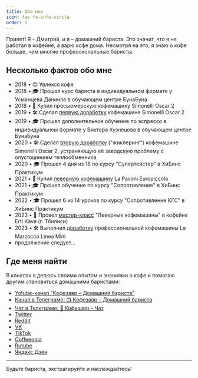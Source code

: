 ```yaml
---
title: Обо мне
icon: fas fa-info-circle
order: 5
---
```


Привет! Я – Дмитрий, и я – домашний бариста. Это значит, что я не работал в кофейне, а варю кофе дома. Несмотря на это, я знаю о кофе больше, чем многие профессиональные баристы.

## Несколько фактов обо мне
- 2018 • 😊 Увлекся кофе 
- 2018 • 🎓 Прошел курс бариста в индивидуальном формате у Усманцева Даниила в обучающем центре БунаБуна
- 2018 • 🚂 Купил просьюмерскую кофемашину Simonelli Oscar 2
- 2019 • 🛠 Сделал [первую доработку](https://youtu.be/r2Yepn3fKh0) кофемашине Simonelli Oscar 2
- 2019 • 🎓 Прошел дополнительное обучение по эспрессо в индивидуальном формате у Виктора Кузнецова в обучающем центре БунаБуна
- 2020 • 🛠 Сделал [вторую доработку](https://youtu.be/qLpv_CvAPPQ) ("жиклеринг") кофемашине Simonelli Oscar 2, устраняющую её заводскую проблему с опустошением теплообменника
- 2020 • 🎓 Прошел 4 дня из 18 по курсу "Супертейстер" в ХиБинс Практикум
- 2021 • 🚂 Купил [леверную кофемашину](https://studio.youtube.com/video/BqYLzoSNyzA/edit) La Pavoni Europiccola
- 2021 • 🎓 Прошел обучение по курсу "Сопротивление" в ХиБинс Практикум
- 2022 • 🎓 Прошел 6 из 14 уроков по курсу "Сопротивление КГС" в ХиБинс Практикум
- 2023 • 🎤 Провел [мастер-класс](https://kofezavr.ru/posts/2023/02/07/лекция-леверные-кофемашины) "Леверные кофемашины" в кофейне Erti Kava (г. Тбилиси)
- 2023 • 🛠 Выполнил [доработку](https://youtu.be/Myz_6nNPALw) профессиональной кофемашины La Marzocco Linea Mini
- продолжение следует...

## Где меня найти
В каналах я делюсь своими опытом и знаниями о кофе и помогаю другим становиться домашними баристами:
* [Yotube-канал "Кофезавр – Домашний бариста"](https://www.youtube.com/c/Coffeesaurus)
* [Канал в Телеграме: 📺 Кофезавр – Домашний бариста](http://t.me/coffeesaurus)
* [Чат в Телеграме: 💬 Кофезавр – Чат](http://t.me/kofezavr)
* [Twitter](https://twitter.com/kofezavr)
* [Reddit](https://www.reddit.com/r/CoffeesauRUS)
* [VK](https://vk.com/coffeesaurus)
* [TikTok](https://www.tiktok.com/@coffeesaurus)
* [Coffeeopia](https://coffeeopia.com/@kofezavr)
* [Rutube](https://rutube.ru/channel/24247725/)
* [Яндекс.Дзен](https://zen.yandex.ru/id/621e2019f877ed7ecffc90c3)

----
Будьте бариста, экстрагируйте и наслаждайтесь!